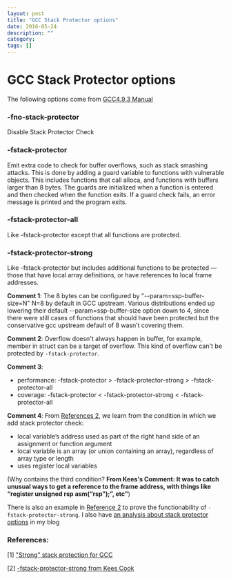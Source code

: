 ```yaml
---
layout: post
title: "GCC Stack Protector options"
date: 2016-05-24
description: ""
category: 
tags: []
---
```


# GCC Stack Protector options

The following options come from [GCC4.9.3 Manual](https://gcc.gnu.org/onlinedocs/gcc-4.9.3/gcc/Optimize-Options.html)

### -fno-stack-protector
Disable Stack Protector Check

### -fstack-protector
Emit extra code to check for buffer overflows, such as stack smashing attacks. This is done by adding a guard variable to functions with vulnerable objects. This includes functions that call alloca, and functions with buffers larger than 8 bytes. The guards are initialized when a function is entered and then checked when the function exits. If a guard check fails, an error message is printed and the program exits.

### -fstack-protector-all
Like -fstack-protector except that all functions are protected.

### -fstack-protector-strong
Like -fstack-protector but includes additional functions to be protected — those that have local array definitions, or have references to local frame addresses. 

**Comment 1**: The 8 bytes can be configured by "--param=ssp-buffer-size=N" N=8 by default in GCC upstream. Various distributions ended up lowering their default --param=ssp-buffer-size option down to 4, since there were still cases of functions that should have been protected but the conservative gcc upstream default of 8 wasn’t covering them.

**Comment 2**: Overflow doesn't always happen in buffer, for example, member in struct can be a target of overflow. This kind of overflow can't be protected by `-fstack-protector`.

**Comment 3**:

- performance: -fstack-protector > -fstack-protector-strong > -fstack-protector-all
- coverage:    -fstack-protector < -fstack-protector-strong < -fstack-protector-all

**Comment 4**:
From [References 2](https://outflux.net/blog/archives/2014/01/27/fstack-protector-strong/), we learn from the condition in which we add stack protector check:

- local variable’s address used as part of the right hand side of an assignment or function argument
- local variable is an array (or union containing an array), regardless of array type or length
- uses register local variables

(Why contains the third condition? **From Kees's Comment: It was to catch unusual ways to get a reference to the frame address, with things like “register unsigned rsp __asm__(“rsp”);”, etc"**)

There is also an example in [Reference 2](https://outflux.net/blog/archives/2014/01/27/fstack-protector-strong/) to prove the functionability of `-fstack-protector-strong`. I also have [an analysis about stack protector options](http://localhost:4000/2016/05/24/debian-gcc-stack-protector-examples.html) in my blog

### References:
[1] ["Strong" stack protection for GCC](https://lwn.net/Articles/584225/)

[2] [-fstack-protector-strong from Kees Cook](https://outflux.net/blog/archives/2014/01/27/fstack-protector-strong/)

